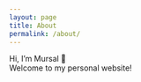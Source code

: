 ```yaml
---
layout: page
title: About
permalink: /about/
---
```


Hi, I’m Mursal 👋  
Welcome to my personal website!

